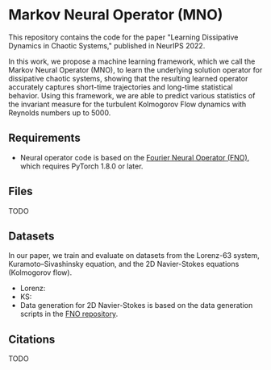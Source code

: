 # Markov Neural Operator (MNO)

This repository contains the code for the paper "Learning Dissipative Dynamics in Chaotic Systems," published in NeurIPS 2022.

In this work, we propose a machine learning framework, which we call the Markov Neural Operator (MNO), to learn the underlying solution operator for dissipative chaotic systems, showing that the resulting learned operator accurately captures short-time trajectories and long-time statistical behavior. Using this framework, we are able to predict various statistics of the invariant measure for the turbulent Kolmogorov Flow dynamics with Reynolds numbers up to 5000.

## Requirements
* Neural operator code is based on the [Fourier Neural Operator (FNO)]([url](https://github.com/zongyi-li/fourier_neural_operator)), which requires PyTorch 1.8.0 or later.

## Files
TODO

## Datasets
In our paper, we train and evaluate on datasets from the Lorenz-63 system, Kuramoto–Sivashinsky equation, and the 2D Navier-Stokes equations (Kolmogorov flow).
* Lorenz:
* KS:
* Data generation for 2D Navier-Stokes is based on the data generation scripts in the [FNO repository]([url](https://github.com/zongyi-li/fourier_neural_operator/tree/master/data_generation/navier_stokes)).

## Citations
TODO
